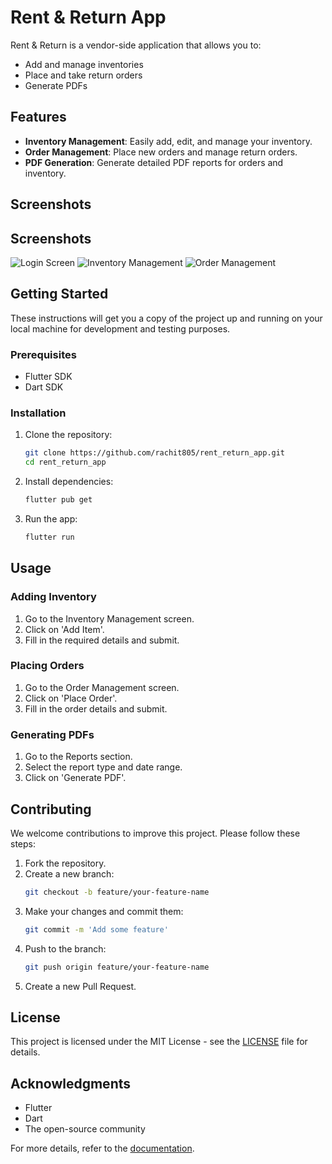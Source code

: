 # Rent & Return App

Rent & Return is a vendor-side application that allows you to:
- Add and manage inventories
- Place and take return orders
- Generate PDFs

## Features

- **Inventory Management**: Easily add, edit, and manage your inventory.
- **Order Management**: Place new orders and manage return orders.
- **PDF Generation**: Generate detailed PDF reports for orders and inventory.

## Screenshots

## Screenshots

![Login Screen](path/to/screenshots/login.jpg)
![Inventory Management](path/to/inventory_management_image.png)
![Order Management](path/to/order_management_image.png)

## Getting Started

These instructions will get you a copy of the project up and running on your local machine for development and testing purposes.

### Prerequisites

- Flutter SDK
- Dart SDK

### Installation

1. Clone the repository:
    ```bash
    git clone https://github.com/rachit805/rent_return_app.git
    cd rent_return_app
    ```

2. Install dependencies:
    ```bash
    flutter pub get
    ```

3. Run the app:
    ```bash
    flutter run
    ```

## Usage

### Adding Inventory

1. Go to the Inventory Management screen.
2. Click on 'Add Item'.
3. Fill in the required details and submit.

### Placing Orders

1. Go to the Order Management screen.
2. Click on 'Place Order'.
3. Fill in the order details and submit.

### Generating PDFs

1. Go to the Reports section.
2. Select the report type and date range.
3. Click on 'Generate PDF'.

## Contributing

We welcome contributions to improve this project. Please follow these steps:

1. Fork the repository.
2. Create a new branch:
    ```bash
    git checkout -b feature/your-feature-name
    ```
3. Make your changes and commit them:
    ```bash
    git commit -m 'Add some feature'
    ```
4. Push to the branch:
    ```bash
    git push origin feature/your-feature-name
    ```
5. Create a new Pull Request.

## License

This project is licensed under the MIT License - see the [LICENSE](LICENSE) file for details.

## Acknowledgments

- Flutter
- Dart
- The open-source community

For more details, refer to the [documentation](https://docs.flutter.dev/).
